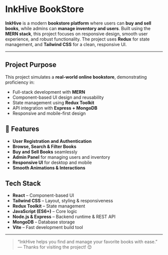 # InkHive BookStore

**InkHive** is a modern **bookstore platform** where users can **buy and sell books**, while admins can **manage inventory and users**. Built using the **MERN stack**, this project focuses on responsive design, smooth user experience, and robust functionality.
The project uses **Redux** for state management, and **Tailwind CSS** for a clean, responsive UI.

---

## Project Purpose

This project simulates a **real-world online bookstore**, demonstrating proficiency in:  
- Full-stack development with **MERN**  
- Component-based UI design and reusability  
- State management using **Redux Toolkit**  
- API integration with **Express + MongoDB**  
- Responsive and mobile-first design 

## 🚀 Features
- **User Registration and Authentication**  
- **Browse, Search & Filter Books** 
- **Buy and Sell Books** seamlessly 
- **Admin Panel** for managing users and inventory  
- **Responsive UI** for desktop and mobile   
- **Smooth Animations & Interactions** 


## Tech Stack

- **React** – Component-based UI  
- **Tailwind CSS** – Layout, styling & responsiveness  
- **Redux Toolkit** – State management  
- **JavaScript (ES6+)** – Core logic  
- **Node.js & Express** – Backend runtime & REST API  
- **MongoDB** – Database storage   
- **Vite** – Fast development build tool

---
> “InkHive helps you find and manage your favorite books with ease.” — Thanks for visiting the project! 😊
